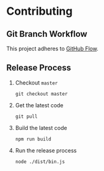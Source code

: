# Contributing

## Git Branch Workflow

This project adheres to [GitHub Flow](https://guides.github.com/introduction/flow/).

## Release Process

1. Checkout `master`

   ```
   git checkout master
   ```

1. Get the latest code

   ```
   git pull
   ```

1. Build the latest code

   ```
   npm run build
   ```

1. Run the release process

   ```
   node ./dist/bin.js
   ```
